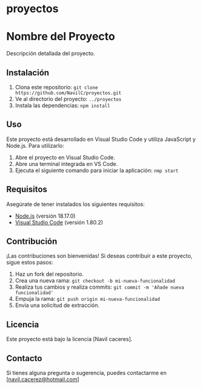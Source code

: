 # proyectos
# Nombre del Proyecto

Descripción detallada del proyecto.

## Instalación

1. Clona este repositorio: `git clone https://github.com/NavilC/proyectos.git`
2. Ve al directorio del proyecto: `../proyectos`
3. Instala las dependencias: `npm install`

## Uso

Este proyecto está desarrollado en Visual Studio Code y utiliza JavaScript y Node.js. Para utilizarlo:

1. Abre el proyecto en Visual Studio Code.
2. Abre una terminal integrada en VS Code.
3. Ejecuta el siguiente comando para iniciar la aplicación: `nmp start`

## Requisitos

Asegúrate de tener instalados los siguientes requisitos:

- [Node.js](https://nodejs.org/) (versión 18.17.0)
- [Visual Studio Code](https://code.visualstudio.com/) (versión 1.80.2)

## Contribución

¡Las contribuciones son bienvenidas! Si deseas contribuir a este proyecto, sigue estos pasos:

1. Haz un fork del repositorio.
2. Crea una nueva rama: `git checkout -b mi-nueva-funcionalidad`
3. Realiza tus cambios y realiza commits: `git commit -m 'Añade nueva funcionalidad'`
4. Empuja la rama: `git push origin mi-nueva-funcionalidad`
5. Envía una solicitud de extracción.

## Licencia

Este proyecto está bajo la licencia [Navil caceres].

## Contacto

Si tienes alguna pregunta o sugerencia, puedes contactarme en [navil.cacerez@hotmail.com]